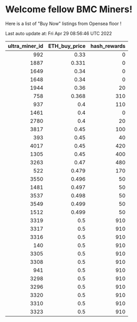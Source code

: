 # Welcome fellow BMC Miners!
Here is a list of "Buy Now" listings from Opensea floor !


Last auto update at: Fri Apr 29 08:56:46 UTC 2022


|   ultra_miner_id |   ETH_buy_price |   hash_rewards |
|-----------------:|----------------:|---------------:|
|              992 |           0.33  |              0 |
|             1887 |           0.331 |              0 |
|             1649 |           0.34  |              0 |
|             1648 |           0.34  |              0 |
|             1944 |           0.36  |             20 |
|              758 |           0.368 |            310 |
|              937 |           0.4   |            110 |
|             1461 |           0.4   |              0 |
|             2780 |           0.4   |             20 |
|             3817 |           0.45  |            100 |
|              393 |           0.45  |             40 |
|             4017 |           0.45  |            420 |
|             1305 |           0.45  |            400 |
|             3263 |           0.47  |            480 |
|              522 |           0.479 |            170 |
|             3550 |           0.496 |             50 |
|             1481 |           0.497 |             50 |
|             3537 |           0.498 |             50 |
|             3549 |           0.499 |             50 |
|             1512 |           0.499 |             50 |
|             3319 |           0.5   |            910 |
|             3317 |           0.5   |            910 |
|             3316 |           0.5   |            910 |
|              140 |           0.5   |            910 |
|             3305 |           0.5   |            910 |
|             3308 |           0.5   |            910 |
|              941 |           0.5   |            910 |
|             3298 |           0.5   |            910 |
|             3296 |           0.5   |            910 |
|             3320 |           0.5   |            910 |
|             3310 |           0.5   |            910 |
|             3323 |           0.5   |            910 |